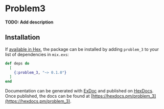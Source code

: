 # Problem3

**TODO: Add description**

## Installation

If [available in Hex](https://hex.pm/docs/publish), the package can be installed
by adding `problem_3` to your list of dependencies in `mix.exs`:

```elixir
def deps do
  [
    {:problem_3, "~> 0.1.0"}
  ]
end
```

Documentation can be generated with [ExDoc](https://github.com/elixir-lang/ex_doc)
and published on [HexDocs](https://hexdocs.pm). Once published, the docs can
be found at [https://hexdocs.pm/problem_3](https://hexdocs.pm/problem_3).

